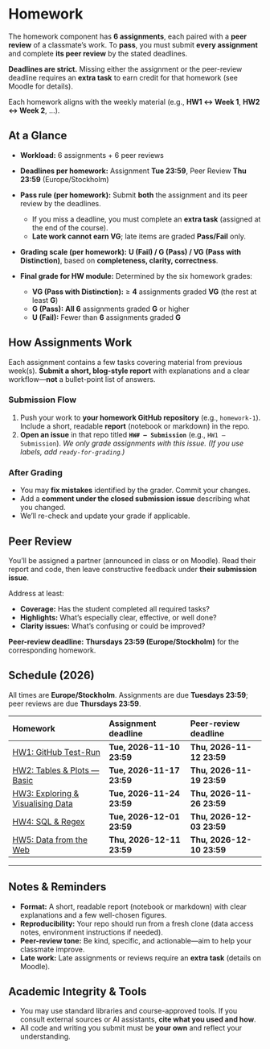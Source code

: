 # Homework

The homework component has **6 assignments**, each paired with a **peer review** of a classmate’s work.
To **pass**, you must submit **every assignment** and complete **its peer review** by the stated deadlines.

**Deadlines are strict.** Missing either the assignment or the peer-review
deadline requires an **extra task** to earn credit for that homework (see Moodle
for details).

Each homework aligns with the weekly material (e.g., **HW1 ↔ Week 1**, **HW2 ↔ Week 2**, …).

## At a Glance

* **Workload:** 6 assignments + 6 peer reviews
* **Deadlines per homework:** Assignment **Tue 23:59**, Peer Review **Thu 23:59** (Europe/Stockholm)
* **Pass rule (per homework):** Submit **both** the assignment and its peer review by the deadlines.

  * If you miss a deadline, you must complete an **extra task** (assigned at the end of the course).
  * **Late work cannot earn VG**; late items are graded **Pass/Fail** only.
* **Grading scale (per homework):** **U (Fail) / G (Pass) / VG (Pass with Distinction)**, based on **completeness, clarity, correctness**.
* **Final grade for HW module:** Determined by the six homework grades:

  * **VG (Pass with Distinction):** ≥ **4** assignments graded **VG** (the rest at least **G**)
  * **G (Pass):** **All 6** assignments graded **G** or higher
  * **U (Fail):** Fewer than **6** assignments graded **G**

## How Assignments Work

Each assignment contains a few tasks covering material from previous week(s).
**Submit a short, blog-style report** with explanations and a clear workflow—**not** a bullet-point list of answers.

### Submission Flow

1. Push your work to **your homework GitHub repository** (e.g., `homework-1`). Include a short, readable **report** (notebook or markdown) in the repo.
2. **Open an issue** in that repo titled **`HW# – Submission`** (e.g., `HW1 – Submission`).
   *We only grade assignments with this issue.*
   *(If you use labels, add `ready-for-grading`.)*

### After Grading

* You may **fix mistakes** identified by the grader. Commit your changes.
* Add a **comment under the closed submission issue** describing what you changed.
* We’ll re-check and update your grade if applicable.

## Peer Review

You’ll be assigned a partner (announced in class or on Moodle). Read their report and code, then leave constructive feedback under **their submission issue**.

Address at least:

* **Coverage:** Has the student completed all required tasks?
* **Highlights:** What’s especially clear, effective, or well done?
* **Clarity issues:** What’s confusing or could be improved?

**Peer-review deadline:** **Thursdays 23:59 (Europe/Stockholm)** for the corresponding homework.

## Schedule (2026)

All times are **Europe/Stockholm**. Assignments are due **Tuesdays 23:59**; peer reviews are due **Thursdays 23:59**.

| Homework                                         | Assignment deadline       | Peer-review deadline      |
| :----------------------------------------------- | :------------------------ | :------------------------ |
| [HW1: GitHub Test-Run](/homework/1)              | **Tue, 2026-11-10 23:59** | **Thu, 2026-11-12 23:59** |
| [HW2: Tables & Plots — Basic](/homework/2)       | **Tue, 2026-11-17 23:59** | **Thu, 2026-11-19 23:59** |
| [HW3: Exploring & Visualising Data](/homework/3) | **Tue, 2026-11-24 23:59** | **Thu, 2026-11-26 23:59** |
| [HW4: SQL & Regex](/homework/4)                  | **Tue, 2026-12-01 23:59** | **Thu, 2026-12-03 23:59** |
| [HW5: Data from the Web](/homework/5)            | **Thu, 2026-12-11 23:59** | **Thu, 2026-12-10 23:59** |

---

## Notes & Reminders

* **Format:** A short, readable report (notebook or markdown) with clear explanations and a few well-chosen figures.
* **Reproducibility:** Your repo should run from a fresh clone (data access notes, environment instructions if needed).
* **Peer-review tone:** Be kind, specific, and actionable—aim to help your classmate improve.
* **Late work:** Late assignments or reviews require an **extra task** (details on Moodle).

## Academic Integrity & Tools

* You may use standard libraries and course-approved tools. If you consult external sources or AI assistants, **cite what you used and how**.
* All code and writing you submit must be **your own** and reflect your understanding.
